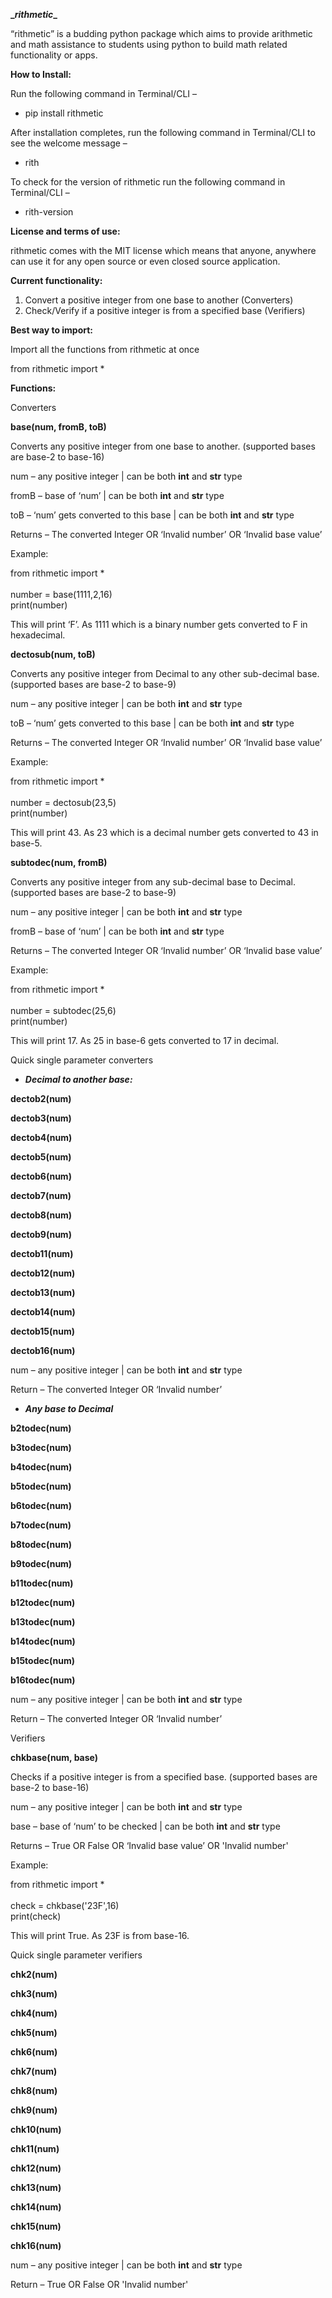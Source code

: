 **\__rithmetic__**

“rithmetic” is a budding python package which aims to provide arithmetic and math assistance to students using python to build math related functionality or apps.

**How to Install:**

Run the following command in Terminal/CLI –

- pip install rithmetic

After installation completes, run the following command in Terminal/CLI to see the welcome message –

- rith

To check for the version of rithmetic run the following command in Terminal/CLI –

- rith-version

**License and terms of use:**

rithmetic comes with the MIT license which means that anyone, anywhere can use it for any open source or even closed source application.

**Current functionality:**

1. Convert a positive integer from one base to another (Converters)
2. Check/Verify if a positive integer is from a specified base (Verifiers)

**Best way to import:**

Import all the functions from rithmetic at once

from rithmetic import \*

**Functions:**

Converters

**base(num, fromB, toB)**

Converts any positive integer from one base to another. (supported bases are base-2 to base-16)

num – any positive integer | can be both **int** and **str** type

fromB – base of ‘num’ | can be both **int** and **str** type

toB – ‘num’ gets converted to this base | can be both **int** and **str** type

Returns – The converted Integer OR ‘Invalid number’ OR ‘Invalid base value’

Example:

from rithmetic import \*  
<br/>number = base(1111,2,16)  
print(number)

This will print ‘F’. As 1111 which is a binary number gets converted to F in hexadecimal.

**dectosub(num, toB)**

Converts any positive integer from Decimal to any other sub-decimal base. (supported bases are base-2 to base-9)

num – any positive integer | can be both **int** and **str** type

toB – ‘num’ gets converted to this base | can be both **int** and **str** type

Returns – The converted Integer OR ‘Invalid number’ OR ‘Invalid base value’

Example:

from rithmetic import \*  
<br/>number = dectosub(23,5)  
print(number)

This will print 43. As 23 which is a decimal number gets converted to 43 in base-5.

**subtodec(num, fromB)**

Converts any positive integer from any sub-decimal base to Decimal. (supported bases are base-2 to base-9)

num – any positive integer | can be both **int** and **str** type

fromB – base of ‘num’ | can be both **int** and **str** type

Returns – The converted Integer OR ‘Invalid number’ OR ‘Invalid base value’

Example:

from rithmetic import \*  
<br/>number = subtodec(25,6)  
print(number)

This will print 17. As 25 in base-6 gets converted to 17 in decimal.

Quick single parameter converters

- **_Decimal to another base:_**

**dectob2(num)**

**dectob3(num)**

**dectob4(num)**

**dectob5(num)**

**dectob6(num)**

**dectob7(num)**

**dectob8(num)**

**dectob9(num)**

**dectob11(num)**

**dectob12(num)**

**dectob13(num)**

**dectob14(num)**

**dectob15(num)**

**dectob16(num)**

num – any positive integer | can be both **int** and **str** type

Return – The converted Integer OR ‘Invalid number’

- **_Any base to Decimal_**

**b2todec(num)**

**b3todec(num)**

**b4todec(num)**

**b5todec(num)**

**b6todec(num)**

**b7todec(num)**

**b8todec(num)**

**b9todec(num)**

**b11todec(num)**

**b12todec(num)**

**b13todec(num)**

**b14todec(num)**

**b15todec(num)**

**b16todec(num)**

num – any positive integer | can be both **int** and **str** type

Return – The converted Integer OR ‘Invalid number’

Verifiers

**chkbase(num, base)**

Checks if a positive integer is from a specified base. (supported bases are base-2 to base-16)

num – any positive integer | can be both **int** and **str** type

base – base of ‘num’ to be checked | can be both **int** and **str** type

Returns – True OR False OR ‘Invalid base value’ OR 'Invalid number'

Example:

from rithmetic import \*  
<br/>check = chkbase('23F',16)  
print(check)

This will print True. As 23F is from base-16.

Quick single parameter verifiers

**chk2(num)**

**chk3(num)**

**chk4(num)**

**chk5(num)**

**chk6(num)**

**chk7(num)**

**chk8(num)**

**chk9(num)**

**chk10(num)**

**chk11(num)**

**chk12(num)**

**chk13(num)**

**chk14(num)**

**chk15(num)**

**chk16(num)**

num – any positive integer | can be both **int** and **str** type

Return – True OR False OR 'Invalid number'